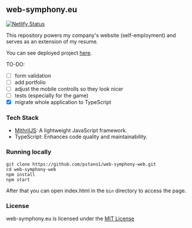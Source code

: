 ## web-symphony.eu

[![Netlify Status](https://api.netlify.com/api/v1/badges/81133a66-d70c-4f8b-b313-60adce54ce42/deploy-status)](https://app.netlify.com/sites/web-symphony-website/deploys)

This repository powers my company's website (self-employment) and serves as an extension of my resume.

You can see deployed project [here](https://web-symphony.eu).

TO-DO:
- [ ] form validation
- [ ] add portfolio 
- [ ] adjust the mobile controlls so they look nicer
- [ ] tests (especially for the game)
- [x] migrate whole application to TypeScript

### Tech Stack

- [MithrilJS](https://mithril.js.org/): A lightweight JavaScript framework.
- TypeScript: Enhances code quality and maintainability.


### Running locally

```console
git clone https://github.com/pstano1/web-symphony-web.git
cd web-symphony-web
npm install
npm start
```

After that you can open index.html in the `bin` directory to access the page.

### License

web-symphony.eu is licensed under the [MIT License](https://opensource.org/licenses/MIT)